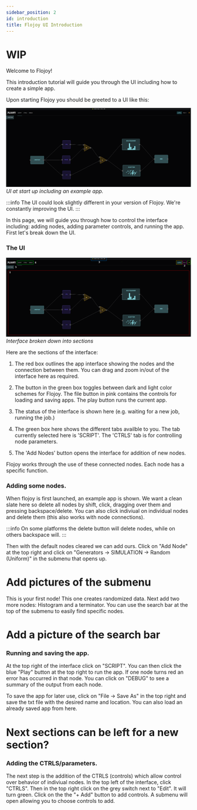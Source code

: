 ```yaml
---
sidebar_position: 2
id: introduction
title: Flojoy UI Introduction
---
```


# WIP

Welcome to Flojoy!

This introduction tutorial will guide you through the UI including how to create a simple app.

Upon starting Flojoy you should be greeted to a UI like this:

![image](/img/introduction/UI.png)
*UI at start up including an example app.*

:::info
The UI could look slightly different in your version of Flojoy. We're constantly improving the UI.
:::

In this page, we will guide you through how to control the interface including: adding nodes, adding parameter controls, and running the app. First let's break down the UI.

### The UI

![image](/img/introduction/UI_2.png)
*Interface broken down into sections*

Here are the sections of the interface:

1) The red box outlines the app interface showing the nodes and the connection between them. You can drag and zoom in/out of the interface here as required.

2) The button in the green box toggles between dark and light color schemes for Flojoy. The file button in pink contains the controls for loading and saving apps. The play button runs the current app.

3) The status of the interface is shown here (e.g. waiting for a new job, running the job.)

4) The green box here shows the different tabs availble to you. The tab currently selected here is 'SCRIPT'. The 'CTRLS' tab is for controlling node parameters.

5) The 'Add Nodes' button opens the interface for addition of new nodes.

Flojoy works through the use of these connected nodes. Each node has a specific function.


### Adding some nodes.

When flojoy is first launched, an example app is shown. We want a clean slate here so delete all nodes by shift, click, dragging over them and pressing backspace/delete. You can also click indiviual on individual nodes and delete them (this also works with node connections).

:::info
On some platforms the delete button will delete nodes, while on others backspace will. 
:::

Then with the default nodes cleared we can add ours. Click on "Add Node" at the top right and click on "Generators -> SIMULATION -> Random (Uniform)" in the submenu that opens up. 

# Add pictures of the submenu

This is your first node! This one creates randomized data. Next add two more nodes: Histogram and a terminator. You can use the search bar at the top of the submenu to easily find specific nodes.

# Add a picture of the search bar

### Running and saving the app.

At the top right of the interface click on "SCRIPT". You can then click the blue "Play" button at the top right to run the app. If one node turns red an error has occurred in that node. You can click on "DEBUG" to see a summary of  the output from each node.

To save the app for later use, click on "File -> Save As" in the top right and save the txt file with the desired name and location. You can also load an already saved app from here.

# Next sections can be left for a new section?

### Adding the CTRLS/parameters.

The next step is the addition of the CTRLS (controls) which allow control over behavior of indiviual nodes. In the top left of the interface, click "CTRLS". Then in the top right click on the grey switch next to "Edit". It will turn green. Click on the the "+ Add" button to add controls. A submenu will open allowing you to choose controls to add. 



